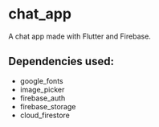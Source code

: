 # chat_app

A chat app made with Flutter and Firebase.

## Dependencies used:
- google_fonts
- image_picker
- firebase_auth
- firebase_storage
- cloud_firestore
